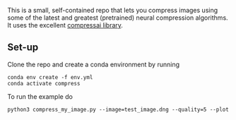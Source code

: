 This is a small, self-contained repo that lets you compress images using some of the latest and greatest (pretrained) neural compression algorithms. It uses the excellent [compressai library](https://github.com/InterDigitalInc/CompressAI).

## Set-up

Clone the repo and create a conda environment by running

```
conda env create -f env.yml
conda activate compress
```

To run the example do

```
python3 compress_my_image.py --image=test_image.dng --quality=5 --plot
```
